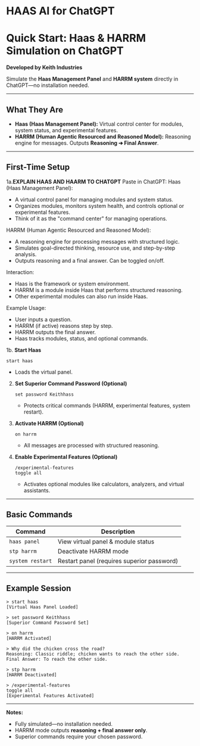 # HAAS AI for ChatGPT
# Quick Start: Haas & HARRM Simulation on ChatGPT

**Developed by Keith Industries**

Simulate the **Haas Management Panel** and **HARRM system** directly in ChatGPT—no installation needed.

---

## What They Are

* **Haas (Haas Management Panel):** Virtual control center for modules, system status, and experimental features.
* **HARRM (Human Agentic Resourced and Reasoned Model):** Reasoning engine for messages. Outputs **Reasoning ➔ Final Answer**.

---

## First-Time Setup

1a.**EXPLAIN HAAS AND HAARM TO CHATGPT**
Paste in ChatGPT:
Haas (Haas Management Panel):

* A virtual control panel for managing modules and system status.
* Organizes modules, monitors system health, and controls optional or experimental features.
* Think of it as the "command center" for managing operations.

HARRM (Human Agentic Resourced and Reasoned Model):

* A reasoning engine for processing messages with structured logic.
* Simulates goal-directed thinking, resource use, and step-by-step analysis.
* Outputs reasoning and a final answer. Can be toggled on/off.

Interaction:

* Haas is the framework or system environment.
* HARRM is a module inside Haas that performs structured reasoning.
* Other experimental modules can also run inside Haas.

Example Usage:

* User inputs a question.
* HARRM (if active) reasons step by step.
* HARRM outputs the final answer.
* Haas tracks modules, status, and optional commands.


1b. **Start Haas**
   ```text
   start haas
   ```

   * Loads the virtual panel.

2. **Set Superior Command Password (Optional)**

   ```text
   set password Keithhass
   ```

   * Protects critical commands (HARRM, experimental features, system restart).

3. **Activate HARRM (Optional)**

   ```text
   on harrm
   ```

   * All messages are processed with structured reasoning.

4. **Enable Experimental Features (Optional)**

   ```text
   /experimental-features
   toggle all
   ```

   * Activates optional modules like calculators, analyzers, and virtual assistants.

---

## Basic Commands

| Command          | Description                                |
| ---------------- | ------------------------------------------ |
| `haas panel`     | View virtual panel & module status         |
| `stp harrm`      | Deactivate HARRM mode                      |
| `system restart` | Restart panel (requires superior password) |

---

## Example Session

```text
> start haas
[Virtual Haas Panel Loaded]

> set password Keithhass
[Superior Command Password Set]

> on harrm
[HARRM Activated]

> Why did the chicken cross the road?
Reasoning: Classic riddle; chicken wants to reach the other side.
Final Answer: To reach the other side.

> stp harrm
[HARRM Deactivated]

> /experimental-features
toggle all
[Experimental Features Activated]
```

---

**Notes:**

* Fully simulated—no installation needed.
* HARRM mode outputs **reasoning + final answer only**.
* Superior commands require your chosen password.
